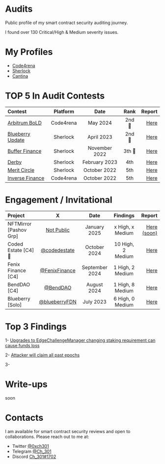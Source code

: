 

# Audits

Public profile of my smart contract security auditing journey.

I found over 130 Critical/High & Medium severity issues.
# My Profiles
- [Code4rena](https://code4rena.com/@Ch_301)
- [Sherlock](https://audits.sherlock.xyz/watson/Ch_301)
- [Cantina](https://cantina.xyz/u/Ch301)
  
# TOP 5 In Audit Contests
 | Contest | Platform | Date | Rank | Report | 
| :---         |     :---:      |     :---:     |     :---:    |          ---: |
| [Arbitrum BoLD](https://code4rena.com/audits/2024-05-arbitrum-bold)     | Code4rena     |  May 2024    |    2nd 🥈  | [Here](https://github.com/Ch-301/audits/tree/main/Code4rena/arbitrum_bold/report.md)      | 
| [Blueberry Update](https://app.sherlock.xyz/audits/contests/69)     | Sherlock     |  April 2023    |    2nd 🥈  | [Here](https://github.com/Ch-301/audits/tree/main/Sherlock/blueberry_update/report.md)      | 
| [Buffer Finance](https://app.sherlock.xyz/audits/contests/24)     | Sherlock     |  November 2022    |    3th 🥉  | [Here](https://github.com/Ch-301/audits/tree/main/Sherlock/buffer_finance/report.md)      | 
| [Derby](https://app.sherlock.xyz/audits/contests/13)     | Sherlock     |  February 2023    |    4th   | [Here](https://github.com/Ch-301/audits/tree/main/Sherlock/derby/report.md)      | 
| [Merit Circle](https://app.sherlock.xyz/audits/contests/9)     | Sherlock     |  October 2022    |    5th   | [Here](https://github.com/Ch-301/audits/tree/main/Sherlock/merit_circle/report.md)      | 
| [Inverse Finance](https://code4rena.com/contests/2022-10-inverse-finance-contest)     | Code4rena     |  October 2022    |    5th   | [Here](https://github.com/Ch-301/audits/tree/main/Code4rena/inverse_finance/report.md)      | 


# Engagement / Invitational 
 | Project | X | Date | Findings |Report | 
| :---         |     :---:      |     :---:     |     :---:    |          ---: |
|  NFTMirror [Pashov Grp]  |  [Not Public](https://x.com/)    |   January 2025  | x High, x Medium |[Here (soon)](https://github.com/pashov/audits/tree/master/team/pdf)      |
|  Coded Estate [C4] 🦀   |  [@codedestate](https://x.com/codedestate)    |   October 2024  |10 High, 2 Medium | [Here](https://code4rena.com/reports/2024-10-coded-estate)      |
|  Fenix Finance [C4]      |  [@FenixFinance](https://x.com/fenixfinance)    |   September 2024  | 1 High, 2 Medium |[Here](https://code4rena.com/reports/2024-09-fenix-finance)      |
|  BendDAO [C4]      |  [@BendDAO](https://x.com/benddao)    |   August 2024  | 1 High, 8 Medium |[Here](https://code4rena.com/reports/2024-07-benddao)      |
|  Blueberry [Solo]    |  [@blueberryFDN](https://twitter.com/blueberryFDN)    |   July 2023  | 6 High, 0 Medium |[Here](https://github.com/Ch-301/audits/tree/main/solo/blueberry/report.md)      | 

# Top 3 Findings
 1- [Upgrades to EdgeChallengeManager changing staking requirement can cause funds loss](https://github.com/code-423n4/2024-05-arbitrum-foundation-findings/issues/49)

 2- [Attacker will claim all past epochs](https://cantina.xyz/code/ac757733-81a4-43c7-8f49-17c5b135cdff/findings/403)

 3-

# Write-ups
soon

# Contacts
I am available for smart contract security reviews and open to collaborations. Please reach out to me at:

- Twitter    [@0xch301](https://twitter.com/0xch301)
- Telegram   [@Ch_301](https://t.me/Ch_301)
- Discord   [Ch_301#1702](https://discord.com/users/Ch_301#1702)








